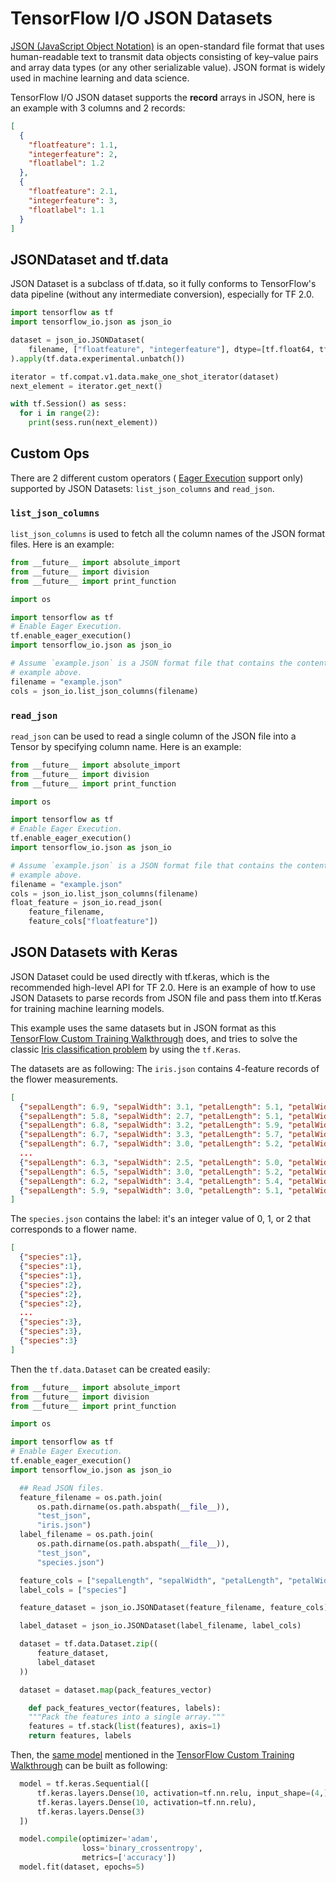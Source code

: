# TensorFlow I/O JSON Datasets

[JSON (JavaScript Object Notation)](https://www.json.org/) is an open-standard
file format that uses human-readable text to transmit data objects consisting
of key–value pairs and array data types (or any other serializable value). JSON
format is widely used in machine learning and data science.

TensorFlow I/O JSON dataset supports the **record** arrays in JSON, here
is an example with 3 columns and 2 records:

```json
[
  {
    "floatfeature": 1.1,
    "integerfeature": 2,
    "floatlabel": 1.2
  },
  {
    "floatfeature": 2.1,
    "integerfeature": 3,
    "floatlabel": 1.1  
  }
]
```

## JSONDataset and tf.data

JSON Dataset is a subclass of tf.data, so it fully conforms to TensorFlow's data
pipeline (without any intermediate conversion), especially for TF 2.0.

```python
import tensorflow as tf
import tensorflow_io.json as json_io

dataset = json_io.JSONDataset(
    filename, ["floatfeature", "integerfeature"], dtype=[tf.float64, tf.int64]
).apply(tf.data.experimental.unbatch())

iterator = tf.compat.v1.data.make_one_shot_iterator(dataset)
next_element = iterator.get_next()

with tf.Session() as sess:
  for i in range(2):
    print(sess.run(next_element))
```

## Custom Ops

There are 2 different custom operators (
[Eager Execution](https://www.tensorflow.org/guide/eager) support only)
supported by JSON Datasets: `list_json_columns` and `read_json`.

### `list_json_columns`

`list_json_columns` is used to fetch all the column names of the JSON format
files. Here is an example:

```python
from __future__ import absolute_import
from __future__ import division
from __future__ import print_function

import os

import tensorflow as tf
# Enable Eager Execution.
tf.enable_eager_execution()
import tensorflow_io.json as json_io

# Assume `example.json` is a JSON format file that contains the content of the
# example above.
filename = "example.json"
cols = json_io.list_json_columns(filename)
```

### `read_json`

`read_json` can be used to read a single column of the JSON file into a
Tensor by specifying column name. Here is an example:

```python
from __future__ import absolute_import
from __future__ import division
from __future__ import print_function

import os

import tensorflow as tf
# Enable Eager Execution.
tf.enable_eager_execution()
import tensorflow_io.json as json_io

# Assume `example.json` is a JSON format file that contains the content of the
# example above.
filename = "example.json"
cols = json_io.list_json_columns(filename)
float_feature = json_io.read_json(
    feature_filename,
    feature_cols["floatfeature"])
```

## JSON Datasets with Keras

JSON Dataset could be used directly with tf.keras, which is the recommended high-level API for TF 2.0.
Here is an example of how to use JSON Datasets to parse records from JSON file
and pass them into tf.Keras for training machine learning models.

This example uses the same datasets but in JSON format as this
[TensorFlow Custom Training Walkthrough](https://www.tensorflow.org/tutorials/eager/custom_training_walkthrough)
does, and tries to solve the classic
[Iris classification problem](https://en.wikipedia.org/wiki/Iris_flower_data_set)
by using the `tf.Keras`.

The datasets are as following:
The `iris.json` contains 4-feature records of the flower measurements.

```json
[
  {"sepalLength": 6.9, "sepalWidth": 3.1, "petalLength": 5.1, "petalWidth": 2.3},
  {"sepalLength": 5.8, "sepalWidth": 2.7, "petalLength": 5.1, "petalWidth": 1.9},
  {"sepalLength": 6.8, "sepalWidth": 3.2, "petalLength": 5.9, "petalWidth": 2.3},
  {"sepalLength": 6.7, "sepalWidth": 3.3, "petalLength": 5.7, "petalWidth": 2.5},
  {"sepalLength": 6.7, "sepalWidth": 3.0, "petalLength": 5.2, "petalWidth": 2.3},
  ...
  {"sepalLength": 6.3, "sepalWidth": 2.5, "petalLength": 5.0, "petalWidth": 1.9},
  {"sepalLength": 6.5, "sepalWidth": 3.0, "petalLength": 5.2, "petalWidth": 2.0},
  {"sepalLength": 6.2, "sepalWidth": 3.4, "petalLength": 5.4, "petalWidth": 2.3},
  {"sepalLength": 5.9, "sepalWidth": 3.0, "petalLength": 5.1, "petalWidth": 1.8}
]
```

The `species.json` contains the label: it's an integer value of 0, 1, or 2 that
corresponds to a flower name.

```json
[
  {"species":1},
  {"species":1},
  {"species":1},
  {"species":2},
  {"species":2},
  {"species":2},
  ...
  {"species":3},
  {"species":3},
  {"species":3}
]
```

Then the `tf.data.Dataset` can be created easily:

```python
from __future__ import absolute_import
from __future__ import division
from __future__ import print_function

import os

import tensorflow as tf
# Enable Eager Execution.
tf.enable_eager_execution()
import tensorflow_io.json as json_io

  ## Read JSON files.
  feature_filename = os.path.join(
      os.path.dirname(os.path.abspath(__file__)),
      "test_json",
      "iris.json")
  label_filename = os.path.join(
      os.path.dirname(os.path.abspath(__file__)),
      "test_json",
      "species.json")

  feature_cols = ["sepalLength", "sepalWidth", "petalLength", "petalWidth"]
  label_cols = ["species"]

  feature_dataset = json_io.JSONDataset(feature_filename, feature_cols)

  label_dataset = json_io.JSONDataset(label_filename, label_cols)

  dataset = tf.data.Dataset.zip((
      feature_dataset,
      label_dataset
  ))

  dataset = dataset.map(pack_features_vector)

    def pack_features_vector(features, labels):
    """Pack the features into a single array."""
    features = tf.stack(list(features), axis=1)
    return features, labels

```

Then, the
[same model](https://www.tensorflow.org/tutorials/eager/custom_training_walkthrough#create_a_model_using_keras)
mentioned in the
[TensorFlow Custom Training Walkthrough](https://www.tensorflow.org/tutorials/eager/custom_training_walkthrough)
can be built as following:

```python
  model = tf.keras.Sequential([
      tf.keras.layers.Dense(10, activation=tf.nn.relu, input_shape=(4,)),
      tf.keras.layers.Dense(10, activation=tf.nn.relu),
      tf.keras.layers.Dense(3)
  ])

  model.compile(optimizer='adam',
                loss='binary_crossentropy',
                metrics=['accuracy'])
  model.fit(dataset, epochs=5)
```
